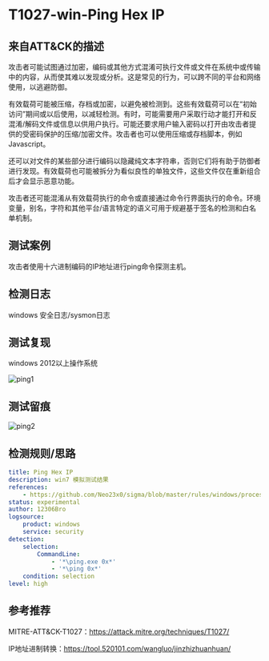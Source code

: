 # T1027-win-Ping Hex IP

## 来自ATT&CK的描述

攻击者可能试图通过加密，编码或其他方式混淆可执行文件或文件在系统中或传输中的内容，从而使其难以发现或分析。这是常见的行为，可以跨不同的平台和网络使用，以逃避防御。

有效载荷可能被压缩，存档或加密，以避免被检测到。这些有效载荷可以在“初始访问”期间或以后使用，以减轻检测。有时，可能需要用户采取行动才能打开和反混淆/解码文件或信息以供用户执行。可能还要求用户输入密码以打开由攻击者提供的受密码保护的压缩/加密文件。攻击者也可以使用压缩或存档脚本，例如Javascript。

还可以对文件的某些部分进行编码以隐藏纯文本字符串，否则它们将有助于防御者进行发现。有效载荷也可能被拆分为看似良性的单独文件，这些文件仅在重新组合后才会显示恶意功能。

攻击者还可能混淆从有效载荷执行的命令或直接通过命令行界面执行的命令。环境变量，别名，字符和其他平台/语言特定的语义可用于规避基于签名的检测和白名单机制。

## 测试案例

攻击者使用十六进制编码的IP地址进行ping命令探测主机。

## 检测日志

windows 安全日志/sysmon日志

## 测试复现

windows 2012以上操作系统

![ping1](https://i.postimg.cc/SKRFh1KT/1.png)

## 测试留痕

![ping2](https://i.postimg.cc/bNh7JwJ2/ping2.png)

## 检测规则/思路

```yml
title: Ping Hex IP
description: win7 模拟测试结果
references:
    - https://github.com/Neo23x0/sigma/blob/master/rules/windows/process_creation/win_susp_ping_hex_ip.yml
status: experimental
author: 12306Bro
logsource:
​    product: windows
​    service: security
detection:
    selection:
        CommandLine:
            - '*\ping.exe 0x*'
            - '*\ping 0x*'
    condition: selection
level: high
```

## 参考推荐

MITRE-ATT&CK-T1027：<https://attack.mitre.org/techniques/T1027/>

IP地址进制转换：<https://tool.520101.com/wangluo/jinzhizhuanhuan/>
